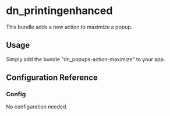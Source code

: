 # dn_printingenhanced

This bundle adds a new action to maximize a popup.

## Usage

Simply add the bundle "dn_popups-action-maximize" to your app.

## Configuration Reference

### Config

No configuration needed.
